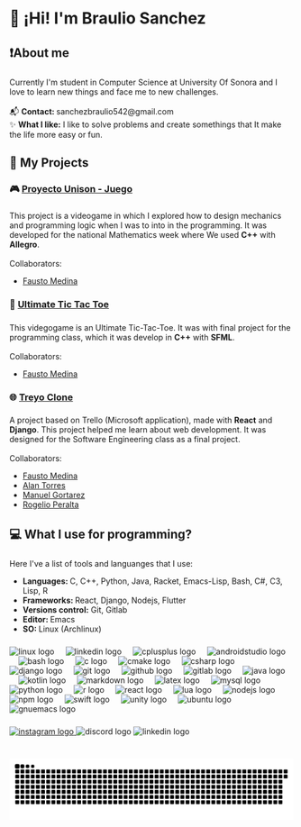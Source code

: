 <h1 align="left">👋 ¡Hi! I'm Braulio Sanchez</h1>

###

<h2 align="left">❗About me</h2>

###

<p align="left">Currently I'm student in Computer Science at University Of Sonora and I love to learn new things and face me to new challenges.<br><br>📬 <b>Contact: </b> sanchezbraulio542@gmail.com  <br>✨ <b>What I like:</b> I like to solve problems and create somethings that It make the life more easy or fun.</p>

###

<h2 align="left">🚀 My Projects</h2>

###

<h3 align="left">🎮 <a href="https://github.com/AleSanchezB/Proyecto-Unison-Juego">Proyecto Unison - Juego </a></h3>

###

<p align="left">This project is a videogame in which I explored how to design mechanics and programming logic when I was to into in the programming. It was developed for the national Mathematics week where We used <b>C++</b> with <b>Allegro</b>.<br><br>
Collaborators:<br>
<ul>
  <li><a href="https://github.com/Harico04"> Fausto Medina </a></li>
</ul>
</p>

###

<h3 align="left">🧩 <a href="https://github.com/AleSanchezB/Ultimate-tic-tac-toe">Ultimate Tic Tac Toe </a></h3>

###

<p align="left">This videgogame is an Ultimate Tic-Tac-Toe. It was with final project for the programming class, which it was develop in <b>C++</b> with <B>SFML</B>.<br><br>
Collaborators:<br>

<ul>
  <li><a href="https://github.com/Harico04"> Fausto Medina </a></li>
</ul>
</p>

###

<h3 align="left">🌐 <a href="https://github.com/AleSanchezB/treyo-clone"> Treyo Clone</a></h3>

###

<p align="left">A project based on Trello (Microsoft application), made with <b>React</b> and <b>Django</b>. This project helped me learn about web development. It was designed for the Software Engineering class as a final project.<br><br>Collaborators:<br>

<ul>
  <li><a href="https://github.com/Harico04"> Fausto Medina </a></li>
  <li><a href="https://github.com/TumbadoBoy0604"> Alan Torres </a></li>
  <li><a href="https://github.com/Mgb64"> Manuel Gortarez</a></li>
  <li><a href="https://github.com/rgperalta04"> Rogelio Peralta</a></li>
</ul>
</p>

###

<h2 align="left">💻 What I use for programming?</h2>

###

<p align="left">Here I've a list of tools and languanges that I use:
<ul>
  <li><b>Languages: </b> C, C++, Python, Java, Racket, Emacs-Lisp, Bash, C#, C3, Lisp, R</li>
  <li><b>Frameworks: </b> React, Django, Nodejs, Flutter</li>
  <li><b>Versions control:</b> Git, Gitlab</li>
  <li><b>Editor: </b> Emacs<br></li>
  <li><b>SO: </b> Linux (Archlinux)</li>
</ul>
</p>

###

<!-- <div align="center"> -->
<!--   <img src="https://github-resadme-stats.vercel.app/api?username=alesanchezb&hide_title=false&hide_rank=false&show_icons=true&include_all_commits=true&count_private=true&disable_animations=false&theme=gruvbox&locale=en&hide_border=false" height="150" alt="stats graph"  /> -->
<!--   <img src="https://github-readme-stats.vercel.app/api/top-langs?username=alesanchezb&locale=en&hide_title=false&layout=compact&card_width=320&langs_count=5&theme=gruvbox&hide_border=false" height="155" alt="languages graph"  /> -->
<!-- </div> -->

###

<!-- <img align="right" height="150" src="https://i.imgflip.com/65efzo.gif"  /> -->

###

<div align="left">
  <img src="https://cdn.jsdelivr.net/gh/devicons/devicon/icons/linux/linux-original.svg" height="30" alt="linux logo"  />
  <img width="12" />
  <img src="https://cdn.jsdelivr.net/gh/devicons/devicon/icons/linkedin/linkedin-original.svg" height="30" alt="linkedin logo"  />
  <img width="12" />
  <img src="https://cdn.jsdelivr.net/gh/devicons/devicon/icons/cplusplus/cplusplus-original.svg" height="30" alt="cplusplus logo"  />
  <img width="12" />
  <img src="https://cdn.jsdelivr.net/gh/devicons/devicon/icons/androidstudio/androidstudio-original.svg" height="30" alt="androidstudio logo"  />
  <img width="12" />
  <img src="https://cdn.jsdelivr.net/gh/devicons/devicon/icons/bash/bash-original.svg" height="30" alt="bash logo"  />
  <img width="12" />
  <img src="https://cdn.jsdelivr.net/gh/devicons/devicon/icons/c/c-original.svg" height="30" alt="c logo"  />
  <img width="12" />
  <img src="https://cdn.jsdelivr.net/gh/devicons/devicon/icons/cmake/cmake-original.svg" height="30" alt="cmake logo"  />
  <img width="12" />
  <img src="https://cdn.jsdelivr.net/gh/devicons/devicon/icons/csharp/csharp-original.svg" height="30" alt="csharp logo"  />
  <img width="12" />
  <img src="https://cdn.jsdelivr.net/gh/devicons/devicon/icons/django/django-plain.svg" height="30" alt="django logo"  />
  <img width="12" />
  <img src="https://cdn.jsdelivr.net/gh/devicons/devicon/icons/git/git-original.svg" height="30" alt="git logo"  />
  <img width="12" />
  <img src="https://cdn.jsdelivr.net/gh/devicons/devicon/icons/github/github-original.svg" height="30" alt="github logo"  />
  <img width="12" />
  <img src="https://cdn.jsdelivr.net/gh/devicons/devicon/icons/gitlab/gitlab-original.svg" height="30" alt="gitlab logo"  />
  <img width="12" />
  <img src="https://cdn.jsdelivr.net/gh/devicons/devicon/icons/java/java-original.svg" height="30" alt="java logo"  />
  <img width="12" />
  <img src="https://cdn.jsdelivr.net/gh/devicons/devicon/icons/kotlin/kotlin-original.svg" height="30" alt="kotlin logo"  />
  <img width="12" />
  <img src="https://cdn.jsdelivr.net/gh/devicons/devicon/icons/markdown/markdown-original.svg" height="30" alt="markdown logo"  />
  <img width="12" />
  <img src="https://cdn.jsdelivr.net/gh/devicons/devicon/icons/latex/latex-original.svg" height="30" alt="latex logo"  />
  <img width="12" />
  <img src="https://cdn.jsdelivr.net/gh/devicons/devicon/icons/mysql/mysql-original.svg" height="30" alt="mysql logo"  />
  <img width="12" />
  <img src="https://cdn.jsdelivr.net/gh/devicons/devicon/icons/python/python-original.svg" height="30" alt="python logo"  />
  <img width="12" />
  <img src="https://cdn.jsdelivr.net/gh/devicons/devicon/icons/r/r-original.svg" height="30" alt="r logo"  />
  <img width="12" />
  <img src="https://cdn.jsdelivr.net/gh/devicons/devicon/icons/react/react-original.svg" height="30" alt="react logo"  />
  <img width="12" />
  <img src="https://cdn.jsdelivr.net/gh/devicons/devicon/icons/lua/lua-original.svg" height="30" alt="lua logo"  />
  <img width="12" />
  <img src="https://cdn.jsdelivr.net/gh/devicons/devicon/icons/nodejs/nodejs-original.svg" height="30" alt="nodejs logo"  />
  <img width="12" />
  <img src="https://cdn.jsdelivr.net/gh/devicons/devicon/icons/npm/npm-original-wordmark.svg" height="30" alt="npm logo"  />
  <img width="12" />
  <img src="https://cdn.jsdelivr.net/gh/devicons/devicon/icons/swift/swift-original.svg" height="30" alt="swift logo"  />
  <img width="12" />
  <img src="https://cdn.jsdelivr.net/gh/devicons/devicon/icons/unity/unity-original.svg" height="30" alt="unity logo"  />
  <img width="12" />
  <img src="https://cdn.jsdelivr.net/gh/devicons/devicon/icons/ubuntu/ubuntu-plain.svg" height="30" alt="ubuntu logo"  />
  <img width="12" />
  <img src="https://skillicons.dev/icons?i=emacs" height="30" alt="gnuemacs logo"  />
</div>

###

<div align="left">
  <a href="https://www.instagram.com/ale.bermudezz/" target="_blank">
    <img src="https://img.shields.io/static/v1?message=Instagram&logo=instagram&label=&color=E4405F&logoColor=white&labelColor=&style=for-the-badge" height="35" alt="instagram logo"  />
  </a>
  <img src="https://img.shields.io/static/v1?message=Discord&logo=discord&label=&color=7289DA&logoColor=white&labelColor=&style=for-the-badge" height="35" alt="discord logo"  />
  <img src="https://img.shields.io/static/v1?message=LinkedIn&logo=linkedin&label=&color=0077B5&logoColor=white&labelColor=&style=for-the-badge" height="35" alt="linkedin logo"  />
</div>

###

<br clear="both">

<img src="https://raw.githubusercontent.com/alesanchezb/alesanchezb/output/snake.svg" alt="Snake animation" />

###
